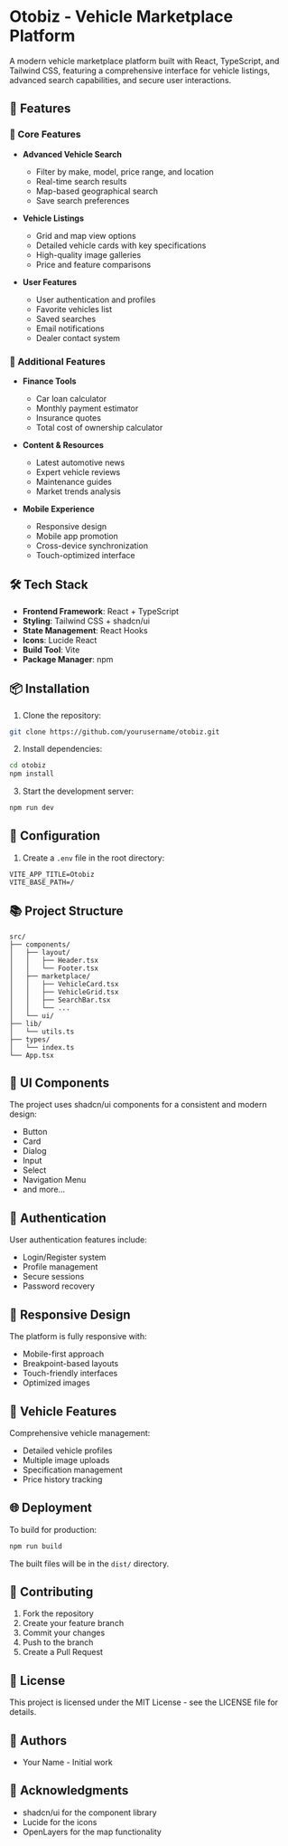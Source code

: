 # Otobiz - Vehicle Marketplace Platform

A modern vehicle marketplace platform built with React, TypeScript, and Tailwind CSS, featuring a comprehensive interface for vehicle listings, advanced search capabilities, and secure user interactions.

## 🚀 Features

### 🎯 Core Features
- **Advanced Vehicle Search**
  - Filter by make, model, price range, and location
  - Real-time search results
  - Map-based geographical search
  - Save search preferences

- **Vehicle Listings**
  - Grid and map view options
  - Detailed vehicle cards with key specifications
  - High-quality image galleries
  - Price and feature comparisons

- **User Features**
  - User authentication and profiles
  - Favorite vehicles list
  - Saved searches
  - Email notifications
  - Dealer contact system

### 💫 Additional Features
- **Finance Tools**
  - Car loan calculator
  - Monthly payment estimator
  - Insurance quotes
  - Total cost of ownership calculator

- **Content & Resources**
  - Latest automotive news
  - Expert vehicle reviews
  - Maintenance guides
  - Market trends analysis

- **Mobile Experience**
  - Responsive design
  - Mobile app promotion
  - Cross-device synchronization
  - Touch-optimized interface

## 🛠️ Tech Stack

- **Frontend Framework**: React + TypeScript
- **Styling**: Tailwind CSS + shadcn/ui
- **State Management**: React Hooks
- **Icons**: Lucide React
- **Build Tool**: Vite
- **Package Manager**: npm

## 📦 Installation

1. Clone the repository:
```bash
git clone https://github.com/yourusername/otobiz.git
```

2. Install dependencies:
```bash
cd otobiz
npm install
```

3. Start the development server:
```bash
npm run dev
```

## 🔧 Configuration

1. Create a `.env` file in the root directory:
```env
VITE_APP_TITLE=Otobiz
VITE_BASE_PATH=/
```

## 📚 Project Structure

```
src/
├── components/
│   ├── layout/
│   │   ├── Header.tsx
│   │   └── Footer.tsx
│   ├── marketplace/
│   │   ├── VehicleCard.tsx
│   │   ├── VehicleGrid.tsx
│   │   ├── SearchBar.tsx
│   │   └── ...
│   └── ui/
├── lib/
│   └── utils.ts
├── types/
│   └── index.ts
└── App.tsx
```

## 🎨 UI Components

The project uses shadcn/ui components for a consistent and modern design:
- Button
- Card
- Dialog
- Input
- Select
- Navigation Menu
- and more...

## 🔐 Authentication

User authentication features include:
- Login/Register system
- Profile management
- Secure sessions
- Password recovery

## 📱 Responsive Design

The platform is fully responsive with:
- Mobile-first approach
- Breakpoint-based layouts
- Touch-friendly interfaces
- Optimized images

## 🚗 Vehicle Features

Comprehensive vehicle management:
- Detailed vehicle profiles
- Multiple image uploads
- Specification management
- Price history tracking

## 🌐 Deployment

To build for production:
```bash
npm run build
```

The built files will be in the `dist/` directory.

## 🤝 Contributing

1. Fork the repository
2. Create your feature branch
3. Commit your changes
4. Push to the branch
5. Create a Pull Request

## 📄 License

This project is licensed under the MIT License - see the LICENSE file for details.

## 👥 Authors

- Your Name - Initial work

## 🙏 Acknowledgments

- shadcn/ui for the component library
- Lucide for the icons
- OpenLayers for the map functionality